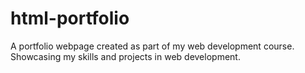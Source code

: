 # html-portfolio
A portfolio webpage created as part of my web development course. Showcasing my skills and projects in web development.
